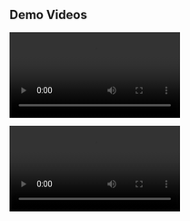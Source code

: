 ## Demo Videos

<video controls src="demo1.mp4" title="Title"></video>

<video controls src="demo2.mp4" title="Title"></video>
